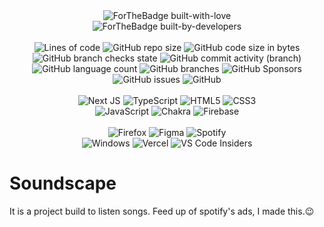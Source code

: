 <div align="center">
    <div>
        <img src="http://ForTheBadge.com/images/badges/built-with-love.svg" alt="ForTheBadge built-with-love"><br>
        <img src="http://ForTheBadge.com/images/badges/built-by-developers.svg" alt="ForTheBadge built-by-developers">
        <br> <br>
        <img alt="Lines of code" src="https://img.shields.io/tokei/lines/github/AnonymousXC/Soundscape">
        <img alt="GitHub repo size" src="https://img.shields.io/github/repo-size/AnonymousXC/Soundscape">
        <img alt="GitHub code size in bytes" src="https://img.shields.io/github/languages/code-size/AnonymousXC/Soundscape">
        <img alt="GitHub branch checks state" src="https://img.shields.io/github/checks-status/AnonymousXC/Soundscape/main">
        <img alt="GitHub commit activity (branch)" src="https://img.shields.io/github/commit-activity/w/AnonymousXC/Soundscape/main">
        <br>
        <img alt="GitHub language count" src="https://img.shields.io/github/languages/count/AnonymousXC/Soundscape">
        <img src="https://img.shields.io/badge/branches-1-brightgreen" alt="GitHub branches">
        <img alt="GitHub Sponsors" src="https://img.shields.io/github/sponsors/AnonymousXC">
        <img alt="GitHub issues" src="https://img.shields.io/github/issues/AnonymousXC/Soundscape">
        <img alt="GitHub" src="https://img.shields.io/github/license/AnonymousXC/Soundscape">
        <br> <br>
        <img src="https://img.shields.io/badge/Next-black?style=for-the-badge&amp;logo=next.js&amp;logoColor=white" alt="Next JS">
        <img src="https://img.shields.io/badge/typescript-%23007ACC.svg?style=for-the-badge&amp;logo=typescript&amp;logoColor=white" alt="TypeScript">
        <img src="https://img.shields.io/badge/html5-%23E34F26.svg?style=for-the-badge&amp;logo=html5&amp;logoColor=white" alt="HTML5">
        <img src="https://img.shields.io/badge/css3-%231572B6.svg?style=for-the-badge&amp;logo=css3&amp;logoColor=white" alt="CSS3">
        <br>
        <img src="https://img.shields.io/badge/javascript-%23323330.svg?style=for-the-badge&amp;logo=javascript&amp;logoColor=%23F7DF1E" alt="JavaScript">
        <img src="https://img.shields.io/badge/chakra-%234ED1C5.svg?style=for-the-badge&amp;logo=chakraui&amp;logoColor=white" alt="Chakra">
        <img src="https://img.shields.io/badge/firebase-%23039BE5.svg?style=for-the-badge&amp;logo=firebase" alt="Firebase">
        <br> <br>
        <img src="https://img.shields.io/badge/Firefox-FF7139?style=for-the-badge&amp;logo=Firefox-Browser&amp;logoColor=white" alt="Firefox">
        <img src="https://img.shields.io/badge/figma-%23F24E1E.svg?style=for-the-badge&amp;logo=figma&amp;logoColor=white" alt="Figma">
        <img src="https://img.shields.io/badge/Spotify-1ED760?style=for-the-badge&amp;logo=spotify&amp;logoColor=white" alt="Spotify">
        <br>
        <img src="https://img.shields.io/badge/Windows-0078D6?style=for-the-badge&amp;logo=windows&amp;logoColor=white" alt="Windows">
        <img src="https://img.shields.io/badge/vercel-%23000000.svg?style=for-the-badge&amp;logo=vercel&amp;logoColor=white" alt="Vercel">
        <img src="https://img.shields.io/badge/VS%20Code%20Insiders-35b393.svg?style=for-the-badge&amp;logo=visual-studio-code&amp;logoColor=white" alt="VS Code Insiders">
    </div>
</div>

# Soundscape

It is a project build to listen songs. Feed up of spotify's ads, I made this.😉
